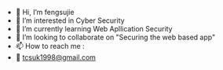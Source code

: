 - 👋 Hi, I’m fengsujie
- 👀 I’m interested in Cyber Security
- 🌱 I’m currently learning Web Apllication Security
- 💞️ I’m looking to collaborate on "Securing the web based app"
- 📫 How to reach me :
-  📧 tcsuk1998@gmail.com

<!---
fengsujie/fengsujie is a ✨ special ✨ repository because its `README.md` (this file) appears on your GitHub profile.
You can click the Preview link to take a look at your changes.
--->
